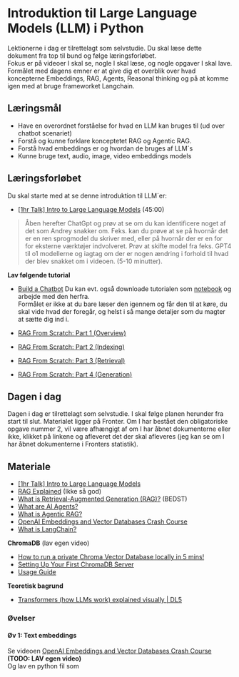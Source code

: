 # Introduktion til Large Language Models (LLM) i Python     
Lektionerne i dag er tilrettelagt som selvstudie. Du skal læse dette dokument fra top til bund og følge læringsforløbet.     
Fokus er på videoer I skal se, nogle I skal læse, og nogle opgaver I skal lave.      
Formålet med dagens emner er at give dig et overblik over hvad koncepterne Embeddings, RAG, Agents, Reasonal thinking og på at komme igen med at bruge frameworket Langchain.

## Læringsmål
* Have en overordnet forståelse for hvad en LLM kan bruges til (ud over chatbot scenariet)
* Forstå og kunne forklare konceptetet RAG og Agentic RAG.
* Forstå hvad embeddings er og hvordan de bruges af LLM´s 
* Kunne bruge text, audio, image, video embeddings models

## Læringsforløbet
Du skal starte med at se denne introduktion til LLM´er:
* [[1hr Talk] Intro to Large Language Models](https://www.youtube.com/watch?v=zjkBMFhNj_g) (45:00)      

> Åben herefter ChatGpt og prøv at se om du kan identificere noget af det som Andrey snakker om. Feks. kan du prøve at se på hvornår det er en ren sprogmodel du skriver med, eller på hvornår der er en for for eksterne værktøjer indvolveret. Prøv at skifte model fra feks. GPT4 til o1 modellerne og iagtag om der er nogen ændring i forhold til hvad der blev snakket om i videoen. (5-10 minutter).

**Lav følgende tutorial**
* [Build a Chatbot](https://python.langchain.com/docs/tutorials/chatbot/)
Du kan evt. også downloade tutorialen som [notebook](https://github.com/langchain-ai/langchain/blob/master/docs/docs/tutorials/chatbot.ipynb) og arbejde med den herfra.     
Formålet er ikke at du bare læser den igennem og får den til at køre, du skal vide hvad der foregår, og helst i så mange detaljer som du magter at sætte dig ind i.


* [RAG From Scratch: Part 1 (Overview)](https://www.youtube.com/watch?v=wd7TZ4w1mSw)
* [RAG From Scratch: Part 2 (Indexing)](https://www.youtube.com/watch?v=bjb_EMsTDKI)
* [RAG From Scratch: Part 3 (Retrieval)](https://www.youtube.com/watch?v=LxNVgdIz9sU)
* [RAG From Scratch: Part 4 (Generation)](https://www.youtube.com/watch?v=Vw52xyyFsB8)



## Dagen i dag
Dagen i dag er tilrettelagt som selvstudie. I skal følge planen herunder fra start til slut. Materialet ligger på Fronter. Om I har bestået den obligatoriske opgave nummer 2, vil være afhængigt af om I har åbnet dokumenterne eller ikke, klikket på linkene og afleveret det der skal afleveres (jeg kan se om I har åbnet dokumenterne i Fronters statistik).


## Materiale
* [[1hr Talk] Intro to Large Language Models](https://www.youtube.com/watch?v=zjkBMFhNj_g)
* [RAG Explained](https://www.youtube.com/watch?v=qppV3n3YlF8) (Ikke så god)
* [What is Retrieval-Augmented Generation (RAG)?](https://www.youtube.com/watch?v=T-D1OfcDW1M) (BEDST)
* [What are AI Agents?](https://www.youtube.com/watch?v=F8NKVhkZZWI)
* [What is Agentic RAG?](https://www.youtube.com/watch?v=0z9_MhcYvcY)
* [OpenAI Embeddings and Vector Databases Crash Course](https://www.youtube.com/watch?v=ySus5ZS0b94)
* [What is LangChain?](https://www.youtube.com/watch?v=1bUy-1hGZpI)

<!-- * [Langchain Quickstart](https://github.com/langchain-ai/langchain/blob/72c8b3127dfaa5c68ef0d66cdb934b785bdfaa29/docs/docs/use_cases/graph/quickstart.ipynb) 
* [Langchain & Neo4j: Query Your Graph Database in Natural Language](https://www.youtube.com/watch?v=Wg445gThtcE)
* [Neo4j in 100 Seconds](https://www.youtube.com/watch?v=T6L9EoBy8Zk)
-->
**ChromaDB** (lav egen video)    
* [How to run a private Chroma Vector Database locally in 5 mins!](https://www.youtube.com/watch?v=61kaK-e3Owc&t=325s)
* [Setting Up Your First ChromaDB Server](https://medium.com/@kenzic/setting-up-your-first-chromadb-server-f5f566273ea9)
* [Usage Guide](https://docs.trychroma.com/guides)

**Teoretisk bagrund**
* [Transformers (how LLMs work) explained visually | DL5](https://www.youtube.com/watch?v=wjZofJX0v4M)

### Øvelser
#### Øv 1: Text embeddings
Se videoen [OpenAI Embeddings and Vector Databases Crash Course](https://www.youtube.com/watch?v=ySus5ZS0b94) **(TODO: LAV egen video)**    
Og lav en python fil som 